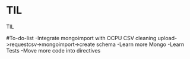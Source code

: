 # TIL
TIL

#To-do-list
-Integrate mongoimport with OCPU CSV cleaning upload->requestcsv->mongoimport->create schema
-Learn more Mongo
-Learn Tests
-Move more code into directives